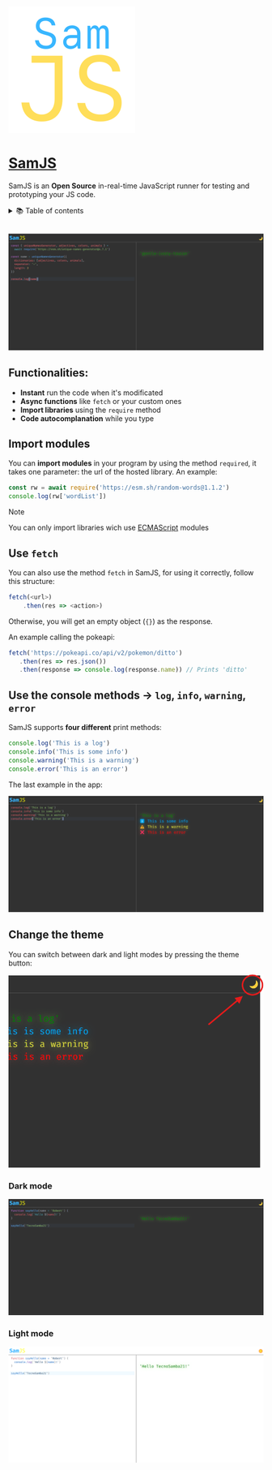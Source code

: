 ![SamJS](icon.png)

# [SamJS](https://samjs.vercel.app)

SamJS is an **Open Source** in-real-time JavaScript runner for
testing and prototyping your JS code.

<details>
  <summary>📚 Table of contents</summary>

- [SamJS](#samjs)
  - [Functionalities:](#functionalities)
  - [Import modules](#import-modules)
  - [Use `fetch`](#use-fetch)
  - [Use the console methods -\> `log`, `info`, `warning`, `error`](#use-the-console-methods---log-info-warning-error)
  - [Change the theme](#change-the-theme)
    - [Dark mode](#dark-mode)
    - [Light mode](#light-mode)

</details>
<br>

![SamJS GUI](GUI.png)

## Functionalities:

- **Instant** run the code when it's modificated
- **Async functions** like `fetch` or your custom ones
- **Import libraries** using the `require` method
- **Code autocomplanation** while you type

## Import modules

You can **import modules** in your program by using the method `required`, it takes one parameter: the url of the hosted library. An example:

```javascript
const rw = await require('https://esm.sh/random-words@1.1.2')
console.log(rw['wordList'])
```

> [!NOTE]
> You can only import libraries wich use [ECMAScript](https://developer.mozilla.org/en-US/docs/Web/JavaScript/Guide/Modules) modules

## Use `fetch`

You can also use the method `fetch` in SamJS, for using it correctly, follow this structure:

```javascript
fetch(<url>)
    .then(res => <action>)
```

Otherwise, you will get an empty object (`{}`) as the response.

An example calling the pokeapi:

```javascript
fetch('https://pokeapi.co/api/v2/pokemon/ditto')
   .then(res => res.json())
   .then(response => console.log(response.name)) // Prints 'ditto'
```

## Use the console methods -> `log`, `info`, `warning`, `error`

SamJS supports **four different** print methods:

```javascript
console.log('This is a log')
console.info('This is some info')
console.warning('This is a warning')
console.error('This is an error')
```

The last example in the app:

![Log example](image.png)

## Change the theme

You can switch between dark and light modes by pressing the theme button:

![Theme switching](image-1.png)

### Dark mode

![Dark mode](DarkMode.png)

### Light mode

![Light mode](image-3.png)
